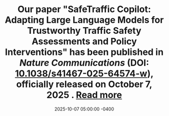 ---
title: >-
    Our paper <strong>"SafeTraffic Copilot: Adapting Large Language Models for Trustworthy Traffic Safety Assessments and Policy Interventions"</strong> has been published in <em>Nature Communications</em> (DOI: <a href="https://www.nature.com/articles/s41467-025-64574-w" target="_blank">10.1038/s41467-025-64574-w</a>), officially released on <strong>October 7, 2025 </strong>. <a href="https://engineering.jhu.edu/case/news/researchers-develop-ai-tool-to-predict-risk-of-vehicle-crashes/" target="_blank">Read more <i class="fas fa-angle-double-right"></i></a>
date: 2025-10-07 05:00:00 -0400
---